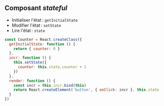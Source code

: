 ## Composant *stateful*

* Initialiser l'état : ``getInitialState``
* Modifier l'état : ``setState``
* Lire l'état : ``state``

```js
const Counter = React.createClass({
  getInitialState: function () {
    return { counter: 0 }
  },
  incr: function () {
    this.setState({
      counter: this.state.counter + 1
    })
  },
  render: function () {
    const incr = this.incr.bind(this)
    return React.createElement('button', { onClick: incr }, this.state.counter)
  }
})
```
